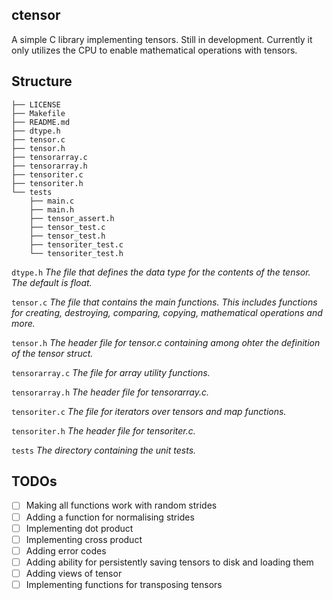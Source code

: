 ## ctensor
A simple C library implementing tensors. Still in development. Currently it only utilizes the CPU to enable mathematical operations with tensors.

## Structure
```
├── LICENSE
├── Makefile
├── README.md
├── dtype.h
├── tensor.c
├── tensor.h
├── tensorarray.c
├── tensorarray.h
├── tensoriter.c
├── tensoriter.h
└── tests
    ├── main.c
    ├── main.h
    ├── tensor_assert.h
    ├── tensor_test.c
    ├── tensor_test.h
    ├── tensoriter_test.c
    └── tensoriter_test.h
```

`dtype.h` _The file that defines the data type for the contents of the tensor. The default is float._

`tensor.c` _The file that contains the main functions. This includes functions for creating, destroying, comparing, copying, mathematical operations and more._

`tensor.h` _The header file for tensor.c containing among ohter the definition of the tensor struct._

`tensorarray.c` _The file for array utility functions._

`tensorarray.h` _The header file for tensorarray.c._

`tensoriter.c` _The file for iterators over tensors and map functions._

`tensoriter.h` _The header file for tensoriter.c._

`tests` _The directory containing the unit tests._


## TODOs

- [ ] Making all functions work with random strides
- [ ] Adding a function for normalising strides
- [ ] Implementing dot product
- [ ] Implementing cross product
- [ ] Adding error codes
- [ ] Adding ability for persistently saving tensors to disk and loading them
- [ ] Adding views of tensor
- [ ] Implementing functions for transposing tensors
